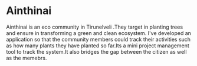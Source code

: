 # Ainthinai
Ainthinai is an eco community in Tirunelveli .They target in planting trees and ensure in transforming a green and clean ecosystem. I've developed an application so that the community members could track their activities such as how many plants they have planted so far.Its a mini project management tool to track the system.It also bridges the gap between the citizen as well as the memebrs.
